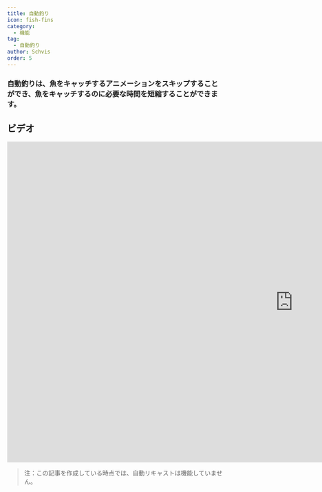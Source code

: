 ```yaml
---
title: 自動釣り
icon: fish-fins
category:
  - 機能
tag:
  - 自動釣り
author: Schvis
order: 5
---
```


### 自動釣りは、魚をキャッチするアニメーションをスキップすることができ、魚をキャッチするのに必要な時間を短縮することができます。

## ビデオ

<div class="iframe-container"><iframe width="1328" height="747" src="https://www.youtube.com/embed/K_l4Tg-81iQ?list=PL5eI1Tb64p56g27qfYk7VuFTz4FK6YrKa" title="Korepi - Auto Fish" frameborder="0" allow="accelerometer; autoplay; clipboard-write; encrypted-media; gyroscope; picture-in-picture; web-share" referrerpolicy="strict-origin-when-cross-origin" allowfullscreen></iframe></div>

> 注：この記事を作成している時点では、自動リキャストは機能していません。